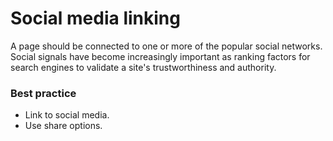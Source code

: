 # Social media linking
A page should be connected to one or more of the popular social networks. Social signals have become increasingly important as ranking factors for search engines to validate a site's trustworthiness and authority.

### Best practice
* Link to social media.
* Use share options.
